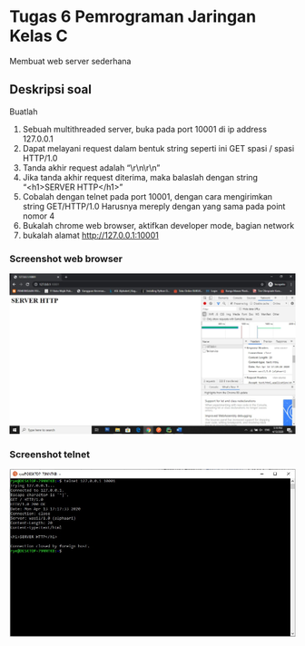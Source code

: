 # Tugas 6 Pemrograman Jaringan Kelas C
Membuat web server sederhana
## Deskripsi soal
Buatlah
1. Sebuah multithreaded server, buka pada port 10001 di ip address 127.0.0.1
2. Dapat melayani request dalam bentuk string seperti ini GET spasi / spasi HTTP/1.0
3. Tanda akhir request adalah “\r\n\r\n”
4. Jika tanda akhir request diterima, maka balaslah dengan string “\<h1>SERVER HTTP\</h1>”
5. Cobalah dengan telnet pada port 10001, dengan cara mengirimkan string GET<spasi>/<spasi>HTTP/1.0<enter><enter> Harusnya mereply dengan yang sama pada point nomor 4
6. Bukalah chrome web browser, aktifkan developer mode, bagian network
7. bukalah alamat http://127.0.0.1:10001
### Screenshot web browser
  <img src="https://github.com/WasilatulDN/PROGJAR_05111740000004/blob/master/tugas6/screenshots/ss_browser.jpg" width="600"><br>
### Screenshot telnet
  <img src="https://github.com/WasilatulDN/PROGJAR_05111740000004/blob/master/tugas6/screenshots/ss_telnet.jpg" width="600"><br>
